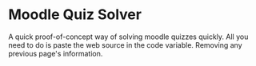 Moodle Quiz Solver
==================

A quick proof-of-concept way of solving moodle quizzes quickly. All you need to do is paste the web source in the code variable. Removing any previous page's information.
